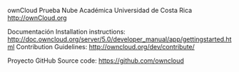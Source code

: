 ownCloud Prueba Nube Académica Universidad de Costa Rica
http://ownCloud.org

Documentación
Installation instructions: http://doc.owncloud.org/server/5.0/developer_manual/app/gettingstarted.html
Contribution Guidelines: http://owncloud.org/dev/contribute/

Proyecto GitHub
Source code: https://github.com/owncloud
